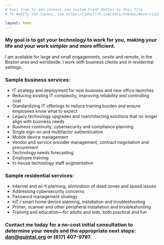 ```yaml
---
# Feel free to add content and custom Front Matter to this file.
# To modify the layout, see https://jekyllrb.com/docs/themes/#overriding-theme-defaults

layout: home
---
```


### My goal is to get your technology to work for you, making your life and your work simpler and more efficient.

I am available for large and small engagements, onsite and remote, in the Boston area and worldwide. I work with business clients and in residential settings.

### Sample business services:

- IT strategy and deployment for new business and new office launches
- Reducing existing IT complexity, improving reliability and controlling cost
- Standardizing IT offerings to reduce training burden and ensure employees know what to expect
- Legacy technology upgrades and rearchitecting solutions that no longer align with business needs
- Business continuity, cybersecurity and compliance planning
- Single sign-on and multifactor authentication
- Mobile device management
- Vendor and service provider management, contract negotiation and procurement
- Technology needs forecasting
- Employee training
- In-house technology staff augmentation

### Sample residential services:

- Internet and wi-fi planning, elimination of dead zones and speed issues
- Addressing cybersecurity concerns
- Password management strategy
- IoT / smart home device planning, installation and troubleshooting
- Printer, scanner and other peripheral installation and troubleshooting
- Training and education—for adults and kids, both practical and fun

### Contact me today for a no-cost initial consultation to determine your needs and the appropriate next steps: dan@quintal.org or (617) 407-9797.
